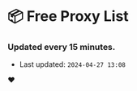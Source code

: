 # :package: Free Proxy List
### Updated every 15 minutes.

- Last updated: `2024-04-27 13:08`

:heart:
